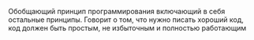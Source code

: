 Обобщающий принцип программирования включающий в себя остальные принципы.
Говорит о том, что нужно писать хороший код, код должен быть простым, не избыточным и полностью работающим